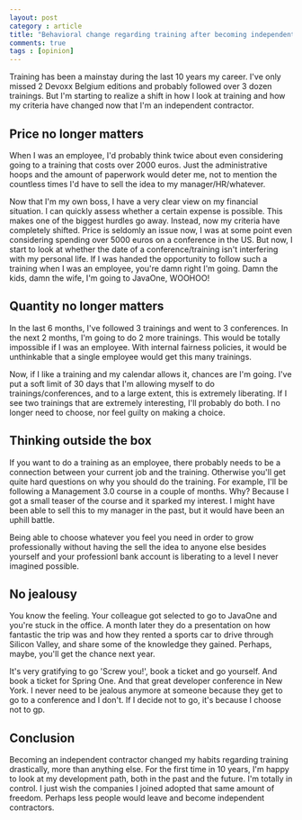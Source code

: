 ```yaml
---
layout: post
category : article
title: "Behavioral change regarding training after becoming independent"
comments: true
tags : [opinion]
---
```


Training has been a mainstay during the last 10 years my career. I've only missed 2 Devoxx Belgium editions and probably followed over 3 dozen trainings. But I'm starting to realize a shift in how I look at training and how my criteria have changed now that I'm an independent contractor.

## Price no longer matters

When I was an employee, I'd probably think twice about even considering going to a training that costs over 2000 euros. Just the administrative hoops and the amount of paperwork would deter me, not to mention the countless times I'd have to sell the idea to my manager/HR/whatever. 

Now that I'm my own boss, I have a very clear view on my financial situation. I can quickly assess whether a certain expense is possible. This makes one of the biggest hurdles go away. Instead, now my criteria have completely shifted. Price is seldomly an issue now, I was at some point even considering spending over 5000 euros on a conference in the US. But now, I start to look at whether the date of a conference/training isn't interfering with my personal life. If I was handed the opportunity to follow such a training when I was an employee, you're damn right I'm going. Damn the kids, damn the wife, I'm going to JavaOne, WOOHOO! 

## Quantity no longer matters

In the last 6 months, I've followed 3 trainings and went to 3 conferences. In the next 2 months, I'm going to do 2 more trainings. This would be totally impossible if I was an employee. With internal fairness policies, it would be unthinkable that a single employee would get this many trainings. 

Now, if I like a training and my calendar allows it, chances are I'm going. I've put a soft limit of 30 days that I'm allowing myself to do trainings/conferences, and to a large extent, this is extremely liberating. If I see two trainings that are extremely interesting, I'll probably do both. I no longer need to choose, nor feel guilty on making a choice.

## Thinking outside the box

If you want to do a training as an employee, there probably needs to be a connection between your current job and the training. Otherwise you'll get quite hard questions on why you should do the training. For example, I'll be following a Management 3.0 course in a couple of months. Why? Because I got a small teaser of the course and it sparked my interest. I might have been able to sell this to my manager in the past, but it would have been an uphill battle. 

Being able to choose whatever you feel you need in order to grow professionally without having the sell the idea to anyone else besides yourself and your professionl bank account is liberating to a level I never imagined possible.

## No jealousy

You know the feeling. Your colleague got selected to go to JavaOne and you're stuck in the office. A month later they do a presentation on how fantastic the trip was and how they rented a sports car to drive through Silicon Valley, and share some of the knowledge they gained. Perhaps, maybe, you'll get the chance next year.

It's very gratifying to go 'Screw you!', book a ticket and go yourself. And book a ticket for Spring One. And that great developer conference in New York. I never need to be jealous anymore at someone because they get to go to a conference and I don't. If I decide not to go, it's because I choose not to gp. 

## Conclusion

Becoming an independent contractor changed my habits regarding training drastically, more than anything else. For the first time in 10 years, I'm happy to look at my development path, both in the past and the future. I'm totally in control. I just wish the companies I joined adopted that same amount of freedom. Perhaps less people would leave and become independent contractors.